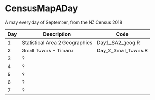 # CensusMapADay
A may every day of September, from the NZ Census 2018

| Day         | Description | Code |
| ----------- | ----------- | ----------- |
| 1           | Statistical Area 2 Geographies  | Day1_SA2_geog.R |
| 2           | Small Towns - Timaru   | Day_2_Small_Towns.R |
| 3           | ?  |
| 4           | ?  |
| 5           | ?  |
| 6           | ?  |
| 7           | ?  |
